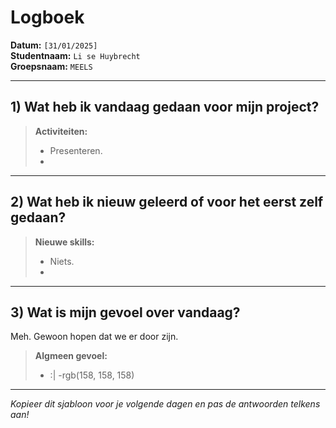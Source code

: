 # Logboek

**Datum:** `[31/01/2025]`  
**Studentnaam:** `Li se Huybrecht`  
**Groepsnaam:** `MEELS`

---

## 1) Wat heb ik vandaag gedaan voor mijn project?

> **Activiteiten:**  
> - Presenteren.
> - 

---
## 2) Wat heb ik nieuw geleerd of voor het eerst zelf gedaan?

> **Nieuwe skills:**  
> - Niets.
> - 
---

## 3) Wat is mijn gevoel over vandaag?

Meh. Gewoon hopen dat we er door zijn.

> **Algmeen gevoel:**  
> - :|
> -rgb(158, 158, 158)


---

*Kopieer dit sjabloon voor je volgende dagen en pas de antwoorden telkens aan!*
